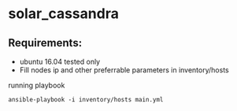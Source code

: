 # solar_cassandra

## Requirements:

- ubuntu 16.04 tested only
- Fill nodes ip and other preferrable parameters in inventory/hosts

running playbook 

`ansible-playbook -i inventory/hosts main.yml`
